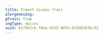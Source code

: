 ```yaml
---
title: Piment oiseau frais 
alergenesIng:
pFrais: True
ingType: epices
uuid: 8179a2cb-f8ba-4325-887a-01dd83636c33
---
```

